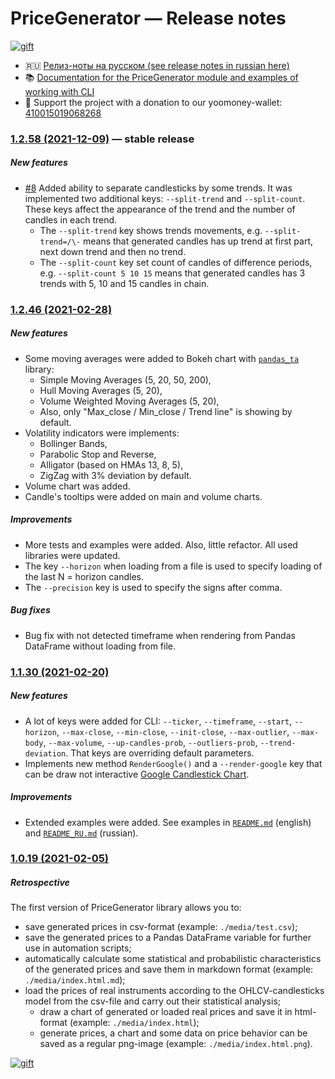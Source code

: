# PriceGenerator — Release notes

[![gift](https://badgen.net/badge/gift/donate/green)](https://yoomoney.ru/quickpay/shop-widget?writer=seller&targets=Donat%20(gift)%20for%20the%20authors%20of%20the%20PriceGenerator%20project&default-sum=999&button-text=13&payment-type-choice=on&successURL=https%3A%2F%2Ftim55667757.github.io%2FPriceGenerator%2F&quickpay=shop&account=410015019068268)

* 🇷🇺 [Релиз-ноты на русском (see release notes in russian here)](https://github.com/Tim55667757/PriceGenerator/blob/master/CHANGELOG_RU.md)
* 📚 [Documentation for the PriceGenerator module and examples of working with CLI](https://tim55667757.github.io/PriceGenerator)
* 🎁 Support the project with a donation to our yoomoney-wallet: [410015019068268](https://yoomoney.ru/quickpay/shop-widget?writer=seller&targets=Donat%20(gift)%20for%20the%20authors%20of%20the%20PriceGenerator%20project&default-sum=999&button-text=13&payment-type-choice=on&successURL=https%3A%2F%2Ftim55667757.github.io%2FPriceGenerator%2F&quickpay=shop&account=410015019068268)


### [1.2.58 (2021-12-09)](https://github.com/Tim55667757/PriceGenerator/releases/tag/1.2.58) — stable release

##### New features

* [#8](https://github.com/Tim55667757/PriceGenerator/issues/8) Added ability to separate candlesticks by some trends. It was implemented two additional keys: `--split-trend` and `--split-count`. These keys affect the appearance of the trend and the number of candles in each trend.
  * The `--split-trend` key shows trends movements, e.g. `--split-trend=/\-` means that generated candles has up trend at first part, next down trend and then no trend.
  * The `--split-count` key set count of candles of difference periods, e.g. `--split-count 5 10 15` means that generated candles has 3 trends with 5, 10 and 15 candles in chain.


### [1.2.46 (2021-02-28)](https://github.com/Tim55667757/PriceGenerator/releases/tag/1.2.46)

##### New features

* Some moving averages were added to Bokeh chart with [`pandas_ta`](https://github.com/Tim55667757/pandas-ta) library:
  * Simple Moving Averages (5, 20, 50, 200),
  * Hull Moving Averages (5, 20),
  * Volume Weighted Moving Averages (5, 20),
  * Also, only "Max_close / Min_close / Trend line" is showing by default.
* Volatility indicators were implements:
  * Bollinger Bands,
  * Parabolic Stop and Reverse,
  * Alligator (based on HMAs 13, 8, 5),
  * ZigZag with 3% deviation by default.
* Volume chart was added.
* Candle's tooltips were added on main and volume charts.

##### Improvements

* More tests and examples were added. Also, little refactor. All used libraries were updated.
* The key `--horizon` when loading from a file is used to specify loading of the last N = horizon candles.
* The `--precision` key is used to specify the signs after comma.

##### Bug fixes

* Bug fix with not detected timeframe when rendering from Pandas DataFrame without loading from file.


### [1.1.30 (2021-02-20)](https://github.com/Tim55667757/PriceGenerator/releases/tag/1.1.30)

##### New features

* A lot of keys were added for CLI: `--ticker`, `--timeframe`, `--start`, `--horizon`, `--max-close`, `--min-close`, `--init-close`, `--max-outlier`, `--max-body`, `--max-volume`, `--up-candles-prob`, `--outliers-prob`, `--trend-deviation`. That keys are overriding default parameters.
* Implements new method `RenderGoogle()` and a `--render-google` key that can be draw not interactive [Google Candlestick Chart](https://developers.google.com/chart/interactive/docs/gallery/candlestickchart).

##### Improvements

* Extended examples were added. See examples in [`README.md`](https://github.com/Tim55667757/PriceGenerator/blob/master/README.md) (english) and [`README_RU.md`](https://github.com/Tim55667757/PriceGenerator/blob/master/README_RU.md) (russian).


### [1.0.19 (2021-02-05)](https://github.com/Tim55667757/PriceGenerator/releases/tag/1.0.19)

##### Retrospective

The first version of PriceGenerator library allows you to:
* save generated prices in csv-format (example: `./media/test.csv`);
* save the generated prices to a Pandas DataFrame variable for further use in automation scripts;
* automatically calculate some statistical and probabilistic characteristics of the generated prices and save them in markdown format (example: `./media/index.html.md`);
* load the prices of real instruments according to the OHLCV-candlesticks model from the csv-file and carry out their statistical analysis;
  * draw a chart of generated or loaded real prices and save it in html-format (example: `./media/index.html`);
  * generate prices, a chart and some data on price behavior can be saved as a regular png-image (example: `./media/index.html.png`).

[![gift](https://badgen.net/badge/gift/donate/green)](https://yoomoney.ru/quickpay/shop-widget?writer=seller&targets=Donat%20(gift)%20for%20the%20authors%20of%20the%20PriceGenerator%20project&default-sum=999&button-text=13&payment-type-choice=on&successURL=https%3A%2F%2Ftim55667757.github.io%2FPriceGenerator%2F&quickpay=shop&account=410015019068268)

